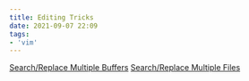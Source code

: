 ```yaml
---
title: Editing Tricks
date: 2021-09-07 22:09
tags:
- 'vim'
---
```


[Search/Replace Multiple Buffers](https://vim.fandom.com/wiki/Search_and_replace_in_multiple_buffers)
[Search/Replace Multiple Files](https://www.freecodecamp.org/news/how-to-search-and-replace-across-multiple-files-in-vim/)
